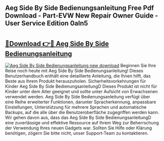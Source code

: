 ## Aeg Side By Side Bedienungsanleitung Free Pdf Download - Part-EVW New Repair Owner Guide - User Service Edition 0aln5

# <h2><a href="http://df46og.blite.top/?on=Aeg+Side+By+Side+Bedienungsanleitung">🔗Download 👉🔴 Aeg Side By Side Bedienungsanleitung</a></h2>

[![Aeg Side By Side Bedienungsanleitung new download](https://i.imgur.com/lujVjoI.png)](http://df46og.blite.top/?on=Aeg+Side+By+Side+Bedienungsanleitung)
Beginnen Sie Ihre Reise noch heute mit Aeg Side By Side Bedienungsanleitung! Dieses Benutzerhandbuch enthält eine detaillierte Anleitung, die Ihnen hilft, das Beste aus Ihrem Produkt herauszuholen. Sicherheitsvorkehrungen für Kinder Aeg Side By Side BedienungsanleitungD Dieses Produkt ist nicht für Kinder unter dem Alter geeignet und sollte unter Aufsicht von Erwachsenen verwendet werden. Aeg Side By Side Bedienungsanleitung verfügt über eine Reihe erweiterter Funktionen, darunter Spracherkennung, anpassbare Einstellungen, Unterstützung für mehrere Sprachen und automatische Backups, auf die alle über die Benutzeroberfläche zugegriffen werden kann. Wir gehen davon aus, dass das Aeg Side By Side BedienungsanleitungD eine zuverlässige und effektive Ressource auf Ihrem Weg zur Beherrschung der Verwendung Ihres neuen Gadgets war. Sollten Sie Hilfe oder Klärung benötigen, zögern Sie bitte nicht, unser Support-Team zu kontaktieren.

